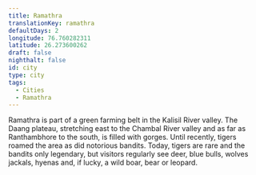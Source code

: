 ```yaml
---
title: Ramathra
translationKey: ramathra
defaultDays: 2
longitude: 76.760282311
latitude: 26.273600262
draft: false
nighthalt: false
id: city
type: city
tags:
  - Cities
  - Ramathra
---
```

Ramathra is part of a green farming belt in the Kalisil River valley. The Daang plateau, stretching east to the Chambal River valley and as far as Ranthambhore to the south, is filled with gorges. Until recently, tigers roamed the area as did notorious bandits. Today, tigers are rare and the bandits only legendary, but visitors regularly see deer, blue bulls, wolves jackals, hyenas and, if lucky, a wild boar, bear or leopard.
